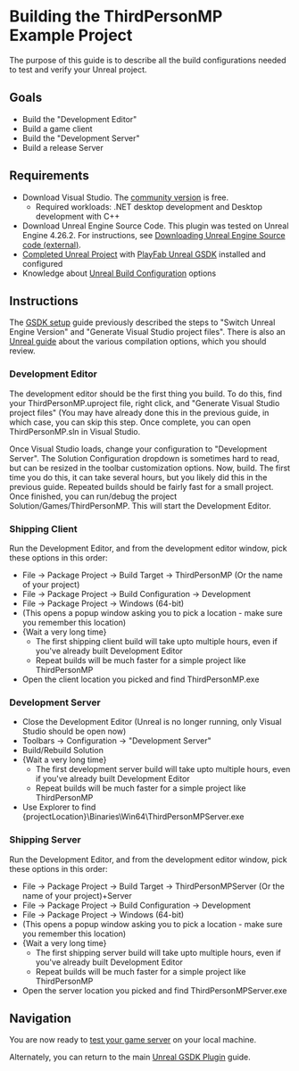 # Building the ThirdPersonMP Example Project

The purpose of this guide is to describe all the build configurations needed to test and verify your Unreal project.

## Goals

* Build the "Development Editor"
* Build a game client
* Build the "Development Server"
* Build a release Server

## Requirements

* Download Visual Studio. The [community version](https://visualstudio.microsoft.com/vs/community/) is free.
	* Required workloads: .NET desktop development and Desktop development with C++
* Download Unreal Engine Source Code. This plugin was tested on Unreal Engine 4.26.2. For instructions, see [Downloading Unreal Engine Source code (external)](https://docs.unrealengine.com/4.26/en-US/ProgrammingAndScripting/ProgrammingWithCPP/DownloadingSourceCode/).
* [Completed Unreal Project](ThirdPersonMPSetup.md) with [PlayFab Unreal GSDK](ThirdPersonMPGSDKSetup.md) installed and configured
* Knowledge about [Unreal Build Configuration](https://docs.unrealengine.com/4.27/ProductionPipelines/DevelopmentSetup/CompilingProjects/) options

## Instructions

The [GSDK setup](ThirdPersonMPGSDKSetup.md) guide previously described the steps to "Switch Unreal Engine Version" and "Generate Visual Studio project files". There is also an [Unreal guide](https://docs.unrealengine.com/4.27/ProductionPipelines/DevelopmentSetup/CompilingProjects/) about the various compilation options, which you should review.

### Development Editor

The development editor should be the first thing you build. To do this, find your ThirdPersonMP.uproject file, right click, and "Generate Visual Studio project files" (You may have already done this in the previous guide, in which case, you can skip this step. Once complete, you can open ThirdPersonMP.sln in Visual Studio.

Once Visual Studio loads, change your configuration to "Development Server". The Solution Configuration dropdown is sometimes hard to read, but can be resized in the toolbar customization options. Now, build. The first time you do this, it can take several hours, but you likely did this in the previous guide. Repeated builds should be fairly fast for a small project. Once finished, you can run/debug the project Solution/Games/ThirdPersonMP. This will start the Development Editor.

### Shipping Client

Run the Development Editor, and from the development editor window, pick these options in this order:

* File -> Package Project -> Build Target -> ThirdPersonMP (Or the name of your project)
* File -> Package Project -> Build Configuration -> Development
* File -> Package Project -> Windows (64-bit)
* (This opens a popup window asking you to pick a location - make sure you remember this location)
* {Wait a very long time}
	* The first shipping client build will take upto multiple hours, even if you've already built Development Editor
	* Repeat builds will be much faster for a simple project like ThirdPersonMP
* Open the client location you picked and find ThirdPersonMP.exe

### Development Server

* Close the Development Editor (Unreal is no longer running, only Visual Studio should be open now)
* Toolbars -> Configuration -> "Development Server"
* Build/Rebuild Solution
* {Wait a very long time}
	* The first development server build will take upto multiple hours, even if you've already built Development Editor
	* Repeat builds will be much faster for a simple project like ThirdPersonMP
* Use Explorer to find {projectLocation}\Binaries\Win64\ThirdPersonMPServer.exe

### Shipping Server

Run the Development Editor, and from the development editor window, pick these options in this order:

* File -> Package Project -> Build Target -> ThirdPersonMPServer (Or the name of your project)+Server
* File -> Package Project -> Build Configuration -> Development
* File -> Package Project -> Windows (64-bit)
* (This opens a popup window asking you to pick a location - make sure you remember this location)
* {Wait a very long time}
	* The first shipping server build will take upto multiple hours, even if you've already built Development Editor
	* Repeat builds will be much faster for a simple project like ThirdPersonMP
* Open the server location you picked and find ThirdPersonMPServer.exe

## Navigation

You are now ready to [test your game server](ThirdPersonMPLocalDeploy.md) on your local machine.

Alternately, you can return to the main [Unreal GSDK Plugin](README.md#deploy-to-playfab) guide.

